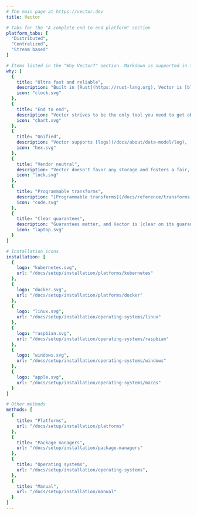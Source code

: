 ```yaml
---
# The main page at https://vector.dev
title: Vector

# Tabs for the "A complete end-to-end platform" section
platform_tabs: [
  "Distributed",
  "Centralized",
  "Stream based"
]

# Items listed in the "Why Vector?" section. Markdown is supported in the descriptions.
why: [
  {
    title: "Ultra fast and reliable",
    description: "Built in [Rust](https://rust-lang.org), Vector is [blistering fast and memory efficient](#performance). It's designed to handle the most demanding environments.",
    icon: "clock.svg"
  },
  {
    title: "End to end",
    description: "Vector strives to be the only tool you need to get observability data from A to B, [deploying](/docs/setup/deployment) as a [daemon](/docs/setup/deployment/strategies#daemon), [sidecar](/docs/setup/deployment/strategies#daemon), or [service](/docs/setup/deployment/strategies#daemon).",
    icon: "chart.svg"
  },
  {
    title: "Unified",
    description: "Vector supports [logs](/docs/about/data-model/log), [metrics](/docs/about/data-model/metric), and [events](/docs/about/data-model/#event), making it easy to collect and process all observability data.",
    icon: "hex.svg"
  },
  {
    title: "Vendor neutral",
    description: "Vector doesn't favor any storage and fosters a fair, open ecosystem with your best interest in mind. Lock-in free and future proof.",
    icon: "lock.svg"
  },
  {
    title: "Programmable transforms",
    description: "[Programmable transforms](/docs/reference/transforms) give you the full power of programmable runtimes. Handle complex use cases without limitation.",
    icon: "code.svg"
  },
  {
    title: "Clear guarantees",
    description: "Guarantees matter, and Vector is [clear on its guarantees](/docs/about/guarantees), helping you to make the appropriate trade offs for your use case.",
    icon: "laptop.svg"
  }
]

# Installation icons
installation: [
  {
    logo: "kubernetes.svg",
    url: "/docs/setup/installation/platforms/kubernetes"
  },
  {
    logo: "docker.svg",
    url: "/docs/setup/installation/platforms/docker"
  },
  {
    logo: "linux.svg",
    url: "/docs/setup/installation/operating-systems/linux"
  },
  {
    logo: "raspbian.svg",
    url: "/docs/setup/installation/operating-systems/raspbian"
  },
  {
    logo: "windows.svg",
    url: "/docs/setup/installation/operating-systems/windows"
  },
  {
    logo: "apple.svg",
    url: "/docs/setup/installation/operating-systems/macos"
  }
]

# Other methods
methods: [
  {
    title: "Platforms",
    url: "/docs/setup/installation/platforms"
  },
  {
    title: "Package managers",
    url: "/docs/setup/installation/package-managers"
  },
  {
    title: "Operating systems",
    url: "/docs/setup/installation/operating-systems",
  },
  {
    title: "Manual",
    url: "/docs/setup/installation/manual"
  }
]
---
```

